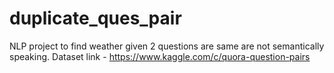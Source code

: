 # duplicate_ques_pair
NLP project to find weather given 2 questions are same are not semantically speaking.
Dataset link - https://www.kaggle.com/c/quora-question-pairs
